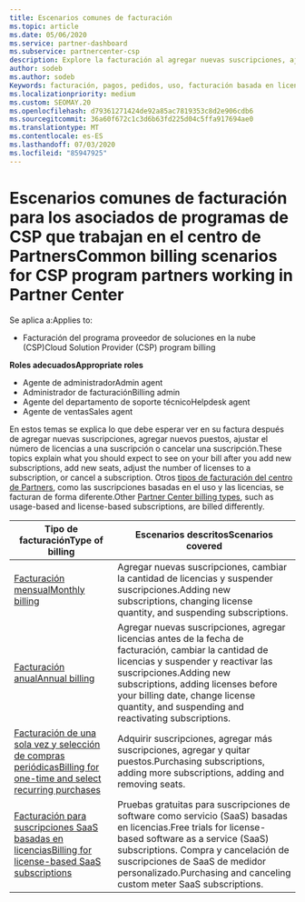 ```yaml
---
title: Escenarios comunes de facturación
ms.topic: article
ms.date: 05/06/2020
ms.service: partner-dashboard
ms.subservice: partnercenter-csp
description: Explore la facturación al agregar nuevas suscripciones, ajustar la cantidad de licencias o cancelar una suscripción. Vea cómo difieren las suscripciones basadas en el uso y las licencias.
author: sodeb
ms.author: sodeb
Keywords: facturación, pagos, pedidos, uso, facturación basada en licencias, fecha de aniversario, término, cancelación, renovación, fórmula de precio, archivo de conciliación, archivo de conciliación
ms.localizationpriority: medium
ms.custom: SEOMAY.20
ms.openlocfilehash: d79361271424de92a85ac7819353c8d2e906cdb6
ms.sourcegitcommit: 36a60f672c1c3d6b63fd225d04c5ffa917694ae0
ms.translationtype: MT
ms.contentlocale: es-ES
ms.lasthandoff: 07/03/2020
ms.locfileid: "85947925"
---
```

# <a name="common-billing-scenarios-for-csp-program-partners-working-in-partner-center"></a><span data-ttu-id="5d243-105">Escenarios comunes de facturación para los asociados de programas de CSP que trabajan en el centro de Partners</span><span class="sxs-lookup"><span data-stu-id="5d243-105">Common billing scenarios for CSP program partners working in Partner Center</span></span>

<span data-ttu-id="5d243-106">Se aplica a:</span><span class="sxs-lookup"><span data-stu-id="5d243-106">Applies to:</span></span>

- <span data-ttu-id="5d243-107">Facturación del programa proveedor de soluciones en la nube (CSP)</span><span class="sxs-lookup"><span data-stu-id="5d243-107">Cloud Solution Provider (CSP) program billing</span></span>

<span data-ttu-id="5d243-108">**Roles adecuados**</span><span class="sxs-lookup"><span data-stu-id="5d243-108">**Appropriate roles**</span></span>

- <span data-ttu-id="5d243-109">Agente de administrador</span><span class="sxs-lookup"><span data-stu-id="5d243-109">Admin agent</span></span>
- <span data-ttu-id="5d243-110">Administrador de facturación</span><span class="sxs-lookup"><span data-stu-id="5d243-110">Billing admin</span></span>
- <span data-ttu-id="5d243-111">Agente del departamento de soporte técnico</span><span class="sxs-lookup"><span data-stu-id="5d243-111">Helpdesk agent</span></span>
- <span data-ttu-id="5d243-112">Agente de ventas</span><span class="sxs-lookup"><span data-stu-id="5d243-112">Sales agent</span></span>

<span data-ttu-id="5d243-113">En estos temas se explica lo que debe esperar ver en su factura después de agregar nuevas suscripciones, agregar nuevos puestos, ajustar el número de licencias a una suscripción o cancelar una suscripción.</span><span class="sxs-lookup"><span data-stu-id="5d243-113">These topics explain what you should expect to see on your bill after you add new subscriptions, add new seats, adjust the number of licenses to a subscription, or cancel a subscription.</span></span> <span data-ttu-id="5d243-114">Otros [tipos de facturación del centro de Partners](billing-different-types.md), como las suscripciones basadas en el uso y las licencias, se facturan de forma diferente.</span><span class="sxs-lookup"><span data-stu-id="5d243-114">Other [Partner Center billing types](billing-different-types.md), such as usage-based and license-based subscriptions, are billed differently.</span></span>

| <span data-ttu-id="5d243-115">Tipo de facturación</span><span class="sxs-lookup"><span data-stu-id="5d243-115">Type of billing</span></span> | <span data-ttu-id="5d243-116">Escenarios descritos</span><span class="sxs-lookup"><span data-stu-id="5d243-116">Scenarios covered</span></span> |
| --------------- | ----------------- |
| [<span data-ttu-id="5d243-117">Facturación mensual</span><span class="sxs-lookup"><span data-stu-id="5d243-117">Monthly billing</span></span>](common-billing-scenarios-monthly.md) | <span data-ttu-id="5d243-118">Agregar nuevas suscripciones, cambiar la cantidad de licencias y suspender suscripciones.</span><span class="sxs-lookup"><span data-stu-id="5d243-118">Adding new subscriptions, changing license quantity, and suspending subscriptions.</span></span> |
| [<span data-ttu-id="5d243-119">Facturación anual</span><span class="sxs-lookup"><span data-stu-id="5d243-119">Annual billing</span></span>](common-billing-scenarios-annual.md) | <span data-ttu-id="5d243-120">Agregar nuevas suscripciones, agregar licencias antes de la fecha de facturación, cambiar la cantidad de licencias y suspender y reactivar las suscripciones.</span><span class="sxs-lookup"><span data-stu-id="5d243-120">Adding new subscriptions, adding licenses before your billing date, change license quantity, and suspending and reactivating subscriptions.</span></span> |
| [<span data-ttu-id="5d243-121">Facturación de una sola vez y selección de compras periódicas</span><span class="sxs-lookup"><span data-stu-id="5d243-121">Billing for one-time and select recurring purchases</span></span>](common-billing-scenarios-onetime-recurring.md) | <span data-ttu-id="5d243-122">Adquirir suscripciones, agregar más suscripciones, agregar y quitar puestos.</span><span class="sxs-lookup"><span data-stu-id="5d243-122">Purchasing subscriptions, adding more subscriptions, adding and removing seats.</span></span> |
| [<span data-ttu-id="5d243-123">Facturación para suscripciones SaaS basadas en licencias</span><span class="sxs-lookup"><span data-stu-id="5d243-123">Billing for license-based SaaS subscriptions</span></span>](common-billing-scenarios-saas.md) | <span data-ttu-id="5d243-124">Pruebas gratuitas para suscripciones de software como servicio (SaaS) basadas en licencias.</span><span class="sxs-lookup"><span data-stu-id="5d243-124">Free trials for license-based software as a service (SaaS) subscriptions.</span></span> <span data-ttu-id="5d243-125">Compra y cancelación de suscripciones de SaaS de medidor personalizado.</span><span class="sxs-lookup"><span data-stu-id="5d243-125">Purchasing and canceling custom meter SaaS subscriptions.</span></span> |
